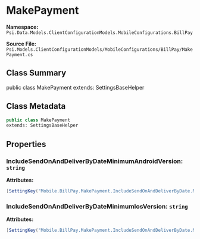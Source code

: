 # MakePayment

**Namespace:** `Psi.Data.Models.ClientConfigurationModels.MobileConfigurations.BillPay`

**Source File:** `Psi.Models.ClientConfigurationModels/MobileConfigurations/BillPay/MakePayment.cs`

## Class Summary

public class MakePayment
extends: SettingsBaseHelper

## Class Metadata

```typescript
public class MakePayment
extends: SettingsBaseHelper
```

## Properties

### IncludeSendOnAndDeliverByDateMinimumAndroidVersion: `string`

**Attributes:**
```csharp
[SettingKey("Mobile.BillPay.MakePayment.IncludeSendOnAndDeliverByDate.MinimumAndroidVersion")]
```

### IncludeSendOnAndDeliverByDateMinimumIosVersion: `string`

**Attributes:**
```csharp
[SettingKey("Mobile.BillPay.MakePayment.IncludeSendOnAndDeliverByDate.MinimumIosVersion")]
```
